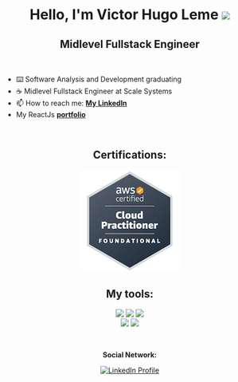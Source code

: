<h1 align="center">
  Hello, I'm Victor Hugo Leme 
  <img src="https://raw.githubusercontent.com/MartinHeinz/MartinHeinz/master/wave.gif" width="30">
</h1>

<h2 align="center">
  Midlevel Fullstack Engineer
</h2>

<br>

- :keyboard: Software Analysis and Development graduating
- :coffee: Midlevel Fullstack Engineer at Scale Systems
- 📫 How to reach me: [**My LinkedIn**](https://www.linkedin.com/in/victor-hugoleme/?locale=en_US)
- My ReactJs [**portfolio**](https://victorhleme.dev/)
<br>

<h2 align="center">
  Certifications:
</h2>

<p align="center">
  <a href="https://www.credly.com/badges/61d40ecc-6a01-4e7b-9ac2-e865a692552d/public_url">
    <img src="https://raw.githubusercontent.com/VictorHugoLeme/VictorHugoLeme/main/badges/aws-certified-cloud-practitioner.png" alt="AWS Certified Cloud Practitioner Badge"/>
  </a>
</p>

<h2 align="center">
   My tools:
</h2>

<p align="center">
<img src="https://skillicons.dev/icons?i=java,spring" />
<img src="https://skillicons.dev/icons?i=aws,firebase,mysql"/>
<img src="https://skillicons.dev/icons?i=postgres,mongodb" />
<br>
<img src="https://skillicons.dev/icons?i=react,vue" />
<img src="https://skillicons.dev/icons?i=docker,postman" />
<br>
</p>

<br>
<p align="center">
  <b>Social Network: </b>
</p>

<p align="center">
  <a href="https://www.linkedin.com/in/victor-hugoleme/?locale=en_US">
    <img src="https://img.shields.io/badge/-Linkedin-0077B5?style=for-the-badge&logo=Linkedin&logoColor=white" alt="LinkedIn Profile"/>
  </a>
</p>
